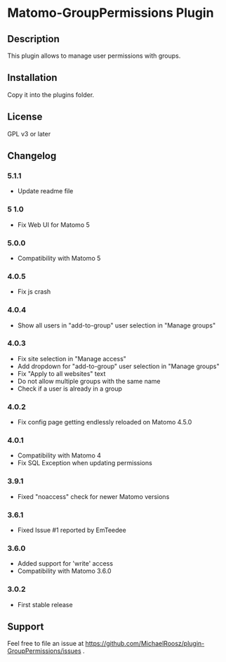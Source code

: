 # Matomo-GroupPermissions Plugin

## Description

This plugin allows to manage user permissions with groups.

## Installation

Copy it into the plugins folder.

## License

GPL v3 or later

## Changelog
### 5.1.1
  - Update readme file

### 5 1.0
  - Fix Web UI for Matomo 5

### 5.0.0
  - Compatibility with Matomo 5

### 4.0.5
  - Fix js crash

### 4.0.4
  - Show all users in "add-to-group" user selection in "Manage groups"

### 4.0.3
  - Fix site selection in "Manage access"
  - Add dropdown for "add-to-group" user selection in "Manage groups"
  - Fix "Apply to all websites" text
  - Do not allow multiple groups with the same name
  - Check if a user is already in a group

### 4.0.2
  - Fix config page getting endlessly reloaded on Matomo 4.5.0

### 4.0.1
  - Compatibility with Matomo 4
  - Fix SQL Exception when updating permissions

### 3.9.1
  - Fixed "noaccess" check for newer Matomo versions

### 3.6.1
  - Fixed Issue #1 reported by EmTeedee

### 3.6.0
  - Added support for 'write' access
  - Compatibility with Matomo 3.6.0
  
### 3.0.2
  - First stable release

## Support

Feel free to file an issue at https://github.com/MichaelRoosz/plugin-GroupPermissions/issues .
